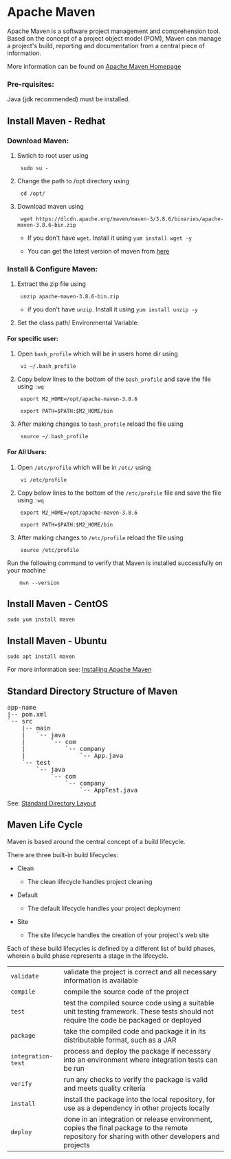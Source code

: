 Apache Maven
============

Apache Maven is a software project management and comprehension tool. Based on the concept of a project object model (POM), Maven can manage a project's build, reporting and documentation from a central piece of information.

More information can be found on [Apache Maven Homepage](https://maven.apache.org/)

### Pre-rquisites:

Java (jdk recommended) must be installed.

Install Maven - Redhat
------------------------------------

### Download Maven:
    
1. Swtich to root user using 
  
        sudo su - 

2. Change the path to /opt directory using
  
        cd /opt/

3. Download maven using 

        wget https://dlcdn.apache.org/maven/maven-3/3.8.6/binaries/apache-maven-3.8.6-bin.zip

    *  If you don't have `wget`. Install it using `yum install wget -y`
                                                     
    *  You can get the latest version of maven from [here](https://maven.apache.org/download.cgi)

### Install & Configure Maven:
                          
1. Extract the zip file using 

        unzip apache-maven-3.8.6-bin.zip
     
    *  if you don't have `unzip`. Install it using `yum install unzip -y`

2. Set the class path/ Environmental Variable:

#### For specific user: 

1. Open `bash_profile` which will be in users home dir using 

        vi ~/.bash_profile

2. Copy below lines to the bottom of the `bash_profile` and save the file using `:wq` 

        export M2_HOME=/opt/apache-maven-3.8.6
  
        export PATH=$PATH:$M2_HOME/bin

3. After making changes to `bash_profile` reload the file using 

        source ~/.bash_profile 

#### For All Users:

1. Open `/etc/profile` which will be in `/etc/` using 

        vi /etc/profile

2. Copy below lines to the bottom of the `/etc/profile` file and save the file using `:wq` 

        export M2_HOME=/opt/apache-maven-3.8.6
  
        export PATH=$PATH:$M2_HOME/bin

3. After making changes to `/etc/profile` reload the file using 

        source /etc/profile
                                                     

Run the following command to verify that Maven is installed successfully on your machine 

        mvn --version

Install Maven - CentOS
------------------------------------
    sudo yum install maven

Install Maven - Ubuntu
------------------------------------
    sudo apt install maven

For more information see: [Installing Apache Maven](https://maven.apache.org/install.html)


Standard Directory Structure of Maven
---------------------------------------
<pre>
app-name
|-- pom.xml
`-- src
    |-- main
    |   `-- java
    |       `-- com
    |           `-- company
    |               `-- App.java
    `-- test
        `-- java
            `-- com
                `-- company
                    `-- AppTest.java
</pre>

See: [Standard Directory Layout](https://maven.apache.org/guides/introduction/introduction-to-the-standard-directory-layout.html##)

## Maven Life Cycle

Maven is based around the central concept of a build lifecycle. 

There are three built-in build lifecycles:

* Clean

    * The clean lifecycle handles project cleaning

* Default

    * The default lifecycle handles your project deployment

* Site

    * The site lifecycle handles the creation of your project's web site

Each of these build lifecycles is defined by a different list of build phases, wherein a build phase represents a stage in the lifecycle.

<table>
<tr><td><code>validate</code></td><td>validate the project is correct and all necessary information is available</td></tr>
<tr><td><code>compile</code></td><td>compile the source code of the project</td></tr>
<tr><td><code>test</code></td><td>test the compiled source code using a suitable unit testing framework. These tests should not require the code be packaged or deployed</td></tr>
<tr><td><code>package</code></td><td>take the compiled code and package it in its distributable format, such as a JAR</td></tr>
<tr><td><code>integration-test</code></td><td>process and deploy the package if necessary into an environment where integration tests can be run</td></tr>
<tr><td><code>verify</code></td><td>run any checks to verify the package is valid and meets quality criteria</td></tr>
<tr><td><code>install</code></td><td>install the package into the local repository, for use as a dependency in other projects locally</td></tr>
<tr><td><code>deploy</code></td><td>done in an integration or release environment, copies the final package to the remote repository for sharing with other developers and projects</td></tr>
</table>



